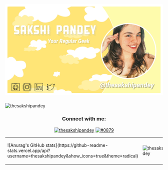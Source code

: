 <h1 align="center">
 <img src="IMG_20210310_152822_572.jpg" />
</h1>

<p align="left"> <img src="https://komarev.com/ghpvc/?username=thesakshipandey&label=Profile%20views&color=0e75b6&style=flat" alt="thesakshipandey" /> </p>

<h3 align="center">Connect with me:</h3>
<p align="center">
<a href="https://twitter.com/thesakshipandey" target="blank"><img align="center" src="https://cdn.jsdelivr.net/npm/simple-icons@3.0.1/icons/twitter.svg" alt="thesakshipandey" height="30" width="40" /></a>
<a href="https://discord.gg/#0879" target="blank"><img align="center" src="https://cdn.jsdelivr.net/npm/simple-icons@3.0.1/icons/discord.svg" alt="#0879" height="30" width="40" /></a>
</p>
<table align="center">
 <tr>
<td><p>![Anurag's GitHub stats](https://github-readme-stats.vercel.app/api?username=thesakshipandey&show_icons=true&theme=radical)</p>
   </td>
<td><p><img align="center" src="https://github-readme-streak-stats.herokuapp.com/?user=thesakshipandey&" alt="thesakshipandey" /></p></td>
</tr>
</table>

